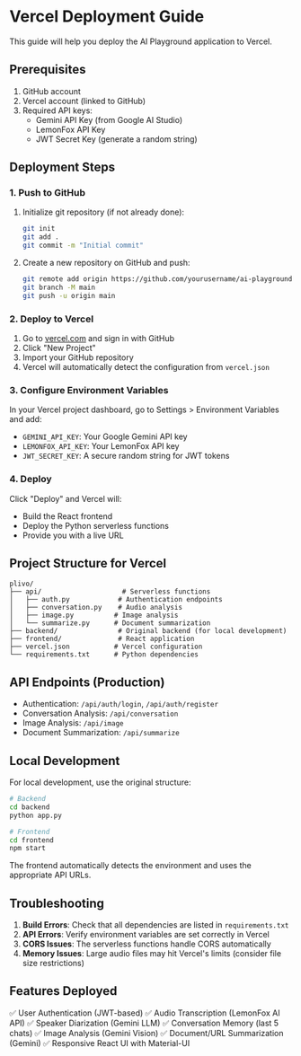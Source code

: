 # Vercel Deployment Guide

This guide will help you deploy the AI Playground application to Vercel.

## Prerequisites

1. GitHub account
2. Vercel account (linked to GitHub)
3. Required API keys:
   - Gemini API Key (from Google AI Studio)
   - LemonFox API Key
   - JWT Secret Key (generate a random string)

## Deployment Steps

### 1. Push to GitHub

1. Initialize git repository (if not already done):
   ```bash
   git init
   git add .
   git commit -m "Initial commit"
   ```

2. Create a new repository on GitHub and push:
   ```bash
   git remote add origin https://github.com/yourusername/ai-playground.git
   git branch -M main
   git push -u origin main
   ```

### 2. Deploy to Vercel

1. Go to [vercel.com](https://vercel.com) and sign in with GitHub
2. Click "New Project"
3. Import your GitHub repository
4. Vercel will automatically detect the configuration from `vercel.json`

### 3. Configure Environment Variables

In your Vercel project dashboard, go to Settings > Environment Variables and add:

- `GEMINI_API_KEY`: Your Google Gemini API key
- `LEMONFOX_API_KEY`: Your LemonFox API key  
- `JWT_SECRET_KEY`: A secure random string for JWT tokens

### 4. Deploy

Click "Deploy" and Vercel will:
- Build the React frontend
- Deploy the Python serverless functions
- Provide you with a live URL

## Project Structure for Vercel

```
plivo/
├── api/                    # Serverless functions
│   ├── auth.py            # Authentication endpoints
│   ├── conversation.py    # Audio analysis
│   ├── image.py          # Image analysis
│   └── summarize.py      # Document summarization
├── backend/               # Original backend (for local development)
├── frontend/              # React application
├── vercel.json           # Vercel configuration
└── requirements.txt      # Python dependencies
```

## API Endpoints (Production)

- Authentication: `/api/auth/login`, `/api/auth/register`
- Conversation Analysis: `/api/conversation`
- Image Analysis: `/api/image`
- Document Summarization: `/api/summarize`

## Local Development

For local development, use the original structure:
```bash
# Backend
cd backend
python app.py

# Frontend  
cd frontend
npm start
```

The frontend automatically detects the environment and uses the appropriate API URLs.

## Troubleshooting

1. **Build Errors**: Check that all dependencies are listed in `requirements.txt`
2. **API Errors**: Verify environment variables are set correctly in Vercel
3. **CORS Issues**: The serverless functions handle CORS automatically
4. **Memory Issues**: Large audio files may hit Vercel's limits (consider file size restrictions)

## Features Deployed

✅ User Authentication (JWT-based)
✅ Audio Transcription (LemonFox AI API)
✅ Speaker Diarization (Gemini LLM)
✅ Conversation Memory (last 5 chats)
✅ Image Analysis (Gemini Vision)
✅ Document/URL Summarization (Gemini)
✅ Responsive React UI with Material-UI
